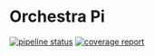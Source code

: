 # Orchestra Pi
[![pipeline status](http://gitlab.paquito.ninja:9500/orchestrapi/orchestrapi/badges/master/pipeline.svg)](http://gitlab.paquito.ninja:9500/orchestrapi/orchestrapi/commits/master)
[![coverage report](http://gitlab.paquito.ninja:9500/orchestrapi/orchestrapi/badges/master/coverage.svg)](http://gitlab.paquito.ninja:9500/orchestrapi/orchestrapi/commits/master)